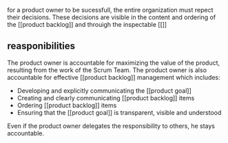 for a product owner to be sucessfull, the entire organization must repect their decisions. These decisions are visible in the content and ordering of the [[product backlog]] and throuigh the inspectable [[]]
## reasponibilities
The product owner is accountable for maximizing the value of the product, resulting from the work of the Scrum Team.
The product owner is also accountable for effective [[product backlog]] management which includes:
- Developing and explicitly communicating the [[product goal]]
- Creating and clearly communicating [[product backlog]] items
- Ordering [[product backlog]] items
- Ensuring that the [[product goal]] is transparent, visible and understood

Even if the product owner delegates the responsibility to others, he stays accountable.